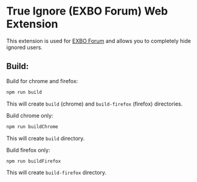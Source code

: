 # True Ignore (EXBO Forum) Web Extension

This extension is used for [EXBO Forum](https://forum.exbo.net) and allows you to completely hide ignored users.

## Build:

Build for chrome and firefox:

```bash
npm run build
```

This will create `build` (chrome) and `build-firefox` (firefox) directories.

Build chrome only:

```bash
npm run buildChrome
```

This will create `build` directory.

Build firefox only:

```bash
npm run buildFirefox
```

This will create `build-firefox` directory.
